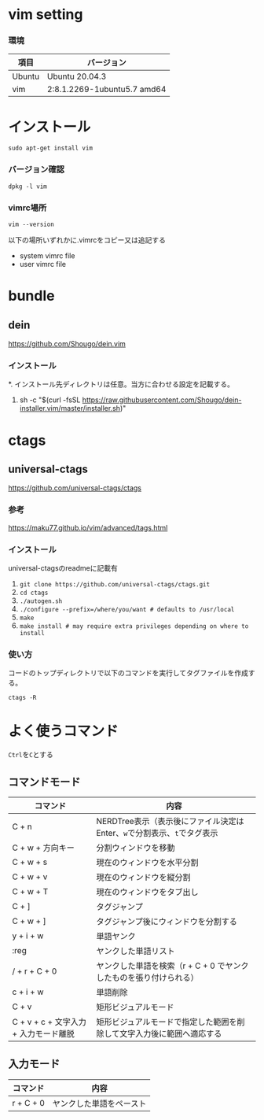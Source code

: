 # vim setting
### 環境
|  項目  |  バージョン  |
| ---- | ---- |
|  Ubuntu  |  Ubuntu 20.04.3  |
|  vim  |  2:8.1.2269-1ubuntu5.7 amd64  |

# インストール
`sudo apt-get install vim`
### バージョン確認
`dpkg -l vim`
### vimrc場所
`vim --version`

以下の場所いずれかに.vimrcをコピー又は追記する
* system vimrc file
* user vimrc file

# bundle
## dein
https://github.com/Shougo/dein.vim
### インストール
*. インストール先ディレクトリは任意。当方に合わせる設定を記載する。
1. sh -c "$(curl -fsSL https://raw.githubusercontent.com/Shougo/dein-installer.vim/master/installer.sh)"

# ctags
## universal-ctags
https://github.com/universal-ctags/ctags
### 参考
https://maku77.github.io/vim/advanced/tags.html

### インストール
universal-ctagsのreadmeに記載有
1. `git clone https://github.com/universal-ctags/ctags.git`
2. `cd ctags`
3. `./autogen.sh`
4. `./configure --prefix=/where/you/want # defaults to /usr/local`
5. `make`
6. `make install # may require extra privileges depending on where to install`

### 使い方
コードのトップディレクトリで以下のコマンドを実行してタグファイルを作成する。

`ctags -R`

# よく使うコマンド
`Ctrl`を`C`とする

## コマンドモード
|  コマンド  |  内容  |
| ---- | ---- |
| C + n | NERDTree表示（表示後にファイル決定はEnter、`w`で分割表示、`t`でタグ表示 |
| C + w + 方向キー | 分割ウィンドウを移動 |
| C + w + s | 現在のウィンドウを水平分割 |
| C + w + v | 現在のウィンドウを縦分割 |
| C + w + T | 現在のウィンドウをタブ出し|
| C + ] | タグジャンプ |
| C + w + ] | タグジャンプ後にウィンドウを分割する |
| y + i + w | 単語ヤンク |
| :reg | ヤンクした単語リスト |
| / + r + C + 0 | ヤンクした単語を検索（r + C + 0 でヤンクしたものを張り付けられる） |
| c + i + w | 単語削除 |
| C + v | 矩形ビジュアルモード |
| C + v + c + 文字入力 + 入力モード離脱 | 矩形ビジュアルモードで指定した範囲を削除して文字入力後に範囲へ適応する|

## 入力モード
|  コマンド  |  内容  |
| ---- | ---- |
| r + C + 0 | ヤンクした単語をペースト |
